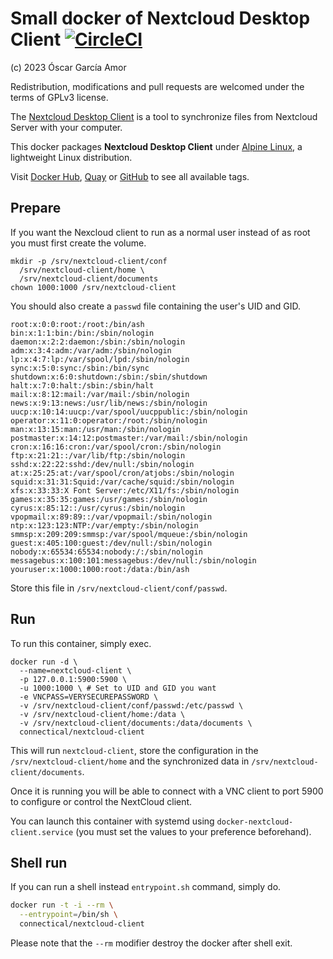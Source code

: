 # Small docker of Nextcloud Desktop Client [![CircleCI](https://circleci.com/gh/ogarcia/docker-nextcloud-client.svg?style=svg)](https://circleci.com/gh/ogarcia/docker-nextcloud-client)

(c) 2023 Óscar García Amor

Redistribution, modifications and pull requests are welcomed under the terms
of GPLv3 license.

The [Nextcloud Desktop Client][1] is a tool to synchronize files from
Nextcloud Server with your computer.

This docker packages **Nextcloud Desktop Client** under [Alpine Linux][2],
a lightweight Linux distribution.

Visit [Docker Hub][3], [Quay][4] or [GitHub][5] to see all available tags.

[1]: https://github.com/nextcloud/desktop
[2]: https://alpinelinux.org/
[3]: https://hub.docker.com/r/connectical/nextcloud-client/
[4]: https://quay.io/repository/connectical/nextcloud-client/
[5]: https://github.com/orgs/connectical/packages/container/package/nextcloud-client

## Prepare

If you want the Nexcloud client to run as a normal user instead of as root
you must first create the volume.

```shell
mkdir -p /srv/nextcloud-client/conf
  /srv/nextcloud-client/home \
  /srv/nextcloud-client/documents
chown 1000:1000 /srv/nextcloud-client
```

You should also create a `passwd` file containing the user's UID and GID.

```passwd
root:x:0:0:root:/root:/bin/ash
bin:x:1:1:bin:/bin:/sbin/nologin
daemon:x:2:2:daemon:/sbin:/sbin/nologin
adm:x:3:4:adm:/var/adm:/sbin/nologin
lp:x:4:7:lp:/var/spool/lpd:/sbin/nologin
sync:x:5:0:sync:/sbin:/bin/sync
shutdown:x:6:0:shutdown:/sbin:/sbin/shutdown
halt:x:7:0:halt:/sbin:/sbin/halt
mail:x:8:12:mail:/var/mail:/sbin/nologin
news:x:9:13:news:/usr/lib/news:/sbin/nologin
uucp:x:10:14:uucp:/var/spool/uucppublic:/sbin/nologin
operator:x:11:0:operator:/root:/sbin/nologin
man:x:13:15:man:/usr/man:/sbin/nologin
postmaster:x:14:12:postmaster:/var/mail:/sbin/nologin
cron:x:16:16:cron:/var/spool/cron:/sbin/nologin
ftp:x:21:21::/var/lib/ftp:/sbin/nologin
sshd:x:22:22:sshd:/dev/null:/sbin/nologin
at:x:25:25:at:/var/spool/cron/atjobs:/sbin/nologin
squid:x:31:31:Squid:/var/cache/squid:/sbin/nologin
xfs:x:33:33:X Font Server:/etc/X11/fs:/sbin/nologin
games:x:35:35:games:/usr/games:/sbin/nologin
cyrus:x:85:12::/usr/cyrus:/sbin/nologin
vpopmail:x:89:89::/var/vpopmail:/sbin/nologin
ntp:x:123:123:NTP:/var/empty:/sbin/nologin
smmsp:x:209:209:smmsp:/var/spool/mqueue:/sbin/nologin
guest:x:405:100:guest:/dev/null:/sbin/nologin
nobody:x:65534:65534:nobody:/:/sbin/nologin
messagebus:x:100:101:messagebus:/dev/null:/sbin/nologin
youruser:x:1000:1000:root:/data:/bin/ash
```

Store this file in `/srv/nextcloud-client/conf/passwd`.

## Run

To run this container, simply exec.

```shell
docker run -d \
  --name=nextcloud-client \
  -p 127.0.0.1:5900:5900 \
  -u 1000:1000 \ # Set to UID and GID you want
  -e VNCPASS=VERYSECUREPASSWORD \
  -v /srv/nextcloud-client/conf/passwd:/etc/passwd \
  -v /srv/nextcloud-client/home:/data \
  -v /srv/nextcloud-client/documents:/data/documents \
  connectical/nextcloud-client
```

This will run `nextcloud-client`, store the configuration in the
`/srv/nextcloud-client/home` and the synchronized data in
`/srv/nextcloud-client/documents`.

Once it is running you will be able to connect with a VNC client to port
5900 to configure or control the NextCloud client.

You can launch this container with systemd using
`docker-nextcloud-client.service` (you must set the values to your
preference beforehand).

## Shell run

If you can run a shell instead `entrypoint.sh` command, simply do.

```sh
docker run -t -i --rm \
  --entrypoint=/bin/sh \
  connectical/nextcloud-client
```

Please note that the `--rm` modifier destroy the docker after shell exit.
